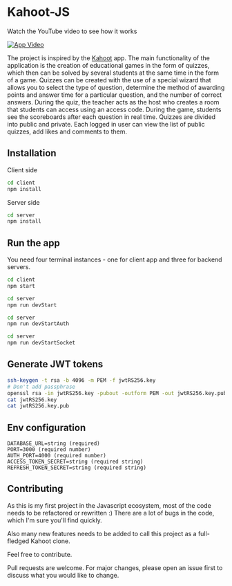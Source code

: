 # Kahoot-JS

Watch the YouTube video to see how it works

[![App Video](https://img.youtube.com/vi/6w9cnCC1VI8/0.jpg)](https://www.youtube.com/watch?v=6w9cnCC1VI8)

The project is inspired by the [Kahoot](https://kahoot.com) app. The main functionality of the application is the creation of educational games in the form of quizzes, which then can be solved by several students at the same time in the form of a game. Quizzes can be created with the use of a special wizard that allows you to select the type of question, determine the method of awarding points and answer time for a particular question, and the number of correct answers. During the quiz, the teacher acts as the host who creates a room that students can access using an access code. During the game, students see the scoreboards after each question in real time. Quizzes are divided into public and private. Each logged in user can view the list of public quizzes, add likes and comments to them.

## Installation

Client side

```bash
cd client
npm install
```

Server side

```bash
cd server
npm install
```

## Run the app

You need four terminal instances - one for client app and three for backend servers.

```bash
cd client
npm start
```

```bash
cd server
npm run devStart
```

```bash
cd server
npm run devStartAuth
```

```bash
cd server
npm run devStartSocket
```

## Generate JWT tokens

```bash
ssh-keygen -t rsa -b 4096 -m PEM -f jwtRS256.key
# Don't add passphrase
openssl rsa -in jwtRS256.key -pubout -outform PEM -out jwtRS256.key.pub
cat jwtRS256.key
cat jwtRS256.key.pub
```

## Env configuration

```
DATABASE_URL=string (required)
PORT=3000 (required number)
AUTH_PORT=4000 (required number)
ACCESS_TOKEN_SECRET=string (required string)
REFRESH_TOKEN_SECRET=string (required string)
```

## Contributing

As this is my first project in the Javascript ecosystem, most of the code needs to be refactored or rewritten :) There are a lot of bugs in the code, which I'm sure you'll find quickly.

Also many new features needs to be added to call this project as a full-fledged Kahoot clone.

Feel free to contribute.

Pull requests are welcome. For major changes, please open an issue first to discuss what you would like to change.
